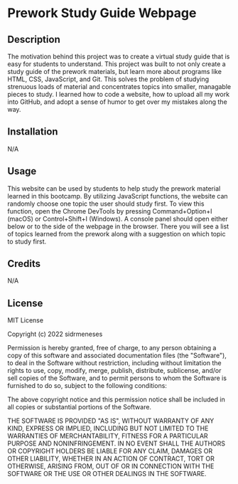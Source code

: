 # Prework Study Guide Webpage

## Description

The motivation behind this project was to create a virtual study guide that is easy for students to understand. This project was built to not only create a study guide of the prework materials, but learn more about programs like HTML, CSS, JavaScript, and Git. This solves the problem of studying strenuous loads of material and concentrates topics into smaller, managable pieces to study. I learned how to code a website, how to upload all my work into GitHub, and adopt a sense of humor to get over my mistakes along the way.

## Installation

N/A

## Usage

This website can be used by students to help study the prework material learned in this bootcamp. By utilizing JavaScript functions, the website can randomly choose one topic the user should study first. To view this function, open the Chrome DevTools by pressing Command+Option+I (macOS) or Control+Shift+I (Windows). A console panel should open either below or to the side of the webpage in the browser. There you will see a list of topics learned from the prework along with a suggestion on which topic to study first.

## Credits

N/A

## License

MIT License

Copyright (c) 2022 sidrmeneses

Permission is hereby granted, free of charge, to any person obtaining a copy
of this software and associated documentation files (the "Software"), to deal
in the Software without restriction, including without limitation the rights
to use, copy, modify, merge, publish, distribute, sublicense, and/or sell
copies of the Software, and to permit persons to whom the Software is
furnished to do so, subject to the following conditions:

The above copyright notice and this permission notice shall be included in all
copies or substantial portions of the Software.

THE SOFTWARE IS PROVIDED "AS IS", WITHOUT WARRANTY OF ANY KIND, EXPRESS OR
IMPLIED, INCLUDING BUT NOT LIMITED TO THE WARRANTIES OF MERCHANTABILITY,
FITNESS FOR A PARTICULAR PURPOSE AND NONINFRINGEMENT. IN NO EVENT SHALL THE
AUTHORS OR COPYRIGHT HOLDERS BE LIABLE FOR ANY CLAIM, DAMAGES OR OTHER
LIABILITY, WHETHER IN AN ACTION OF CONTRACT, TORT OR OTHERWISE, ARISING FROM,
OUT OF OR IN CONNECTION WITH THE SOFTWARE OR THE USE OR OTHER DEALINGS IN THE
SOFTWARE.
